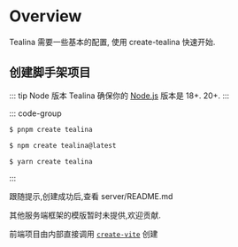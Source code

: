 # Overview

Tealina 需要一些基本的配置, 使用 create-tealina 快速开始.

## 创建脚手架项目

::: tip Node 版本
Tealina 确保你的 [Node.js](https://nodejs.org/en/) 版本是 18+. 20+.
:::

::: code-group

```bash [PNPM]
$ pnpm create tealina

```

```bash [NPM]
$ npm create tealina@latest
```

```bash [Yarn]
$ yarn create tealina
```

<!-- ```bash [Bun]
$ bunx create-vite
``` -->
:::

跟随提示,创建成功后,查看 server/README.md

其他服务端框架的模版暂时未提供,欢迎贡献.

前端项目由内部直接调用 [`create-vite`](https://vitejs.dev/guide/#scaffolding-your-first-vite-project) 创建

